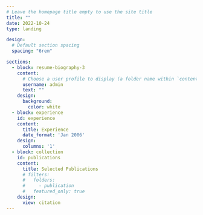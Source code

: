 ```yaml
---
# Leave the homepage title empty to use the site title
title: ""
date: 2022-10-24
type: landing

design:
  # Default section spacing
  spacing: "6rem"

sections:
  - block: resume-biography-3
    content:
      # Choose a user profile to display (a folder name within `content/authors/`)
      username: admin
      text: ""
    design:
      background:
        color: white
  - block: experience
    id: experience
    content:
      title: Experience
      date_format: 'Jan 2006'
    design:
      columns: '1'
  - block: collection
    id: publications
    content:
      title: Selected Publications
      # filters:
      #   folders:
      #     - publication
      #   featured_only: true
    design:
      view: citation
---
```

